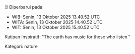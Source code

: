 ⏰ Diperbarui pada:
- WIB: Senin, 13 Oktober 2025 13.40.52 UTC
- WITA: Senin, 13 Oktober 2025 14.40.52 UTC
- WIT: Senin, 13 Oktober 2025 15.40.52 UTC

Kutipan Inspiratif:
"The earth has music for those who listen."


Kategori: nature

